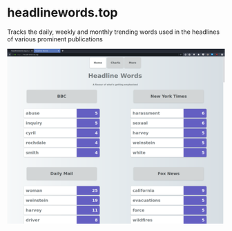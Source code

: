 # headlinewords.top

Tracks the daily, weekly and monthly trending words used in the headlines of various prominent publications

![homepage](static/images/screenshots/headlinewords.png)
